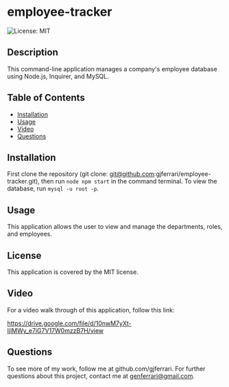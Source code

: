 # employee-tracker

![License: MIT](https://img.shields.io/badge/License-MIT-yellow.svg)

## Description

This command-line application manages a company's employee database using Node.js, Inquirer, and MySQL.

## Table of Contents

- [Installation](#installation)
- [Usage](#usage)
- [Video](#video)
- [Questions](#questions)

## Installation

First clone the repository (git clone: git@github.com:gjferrari/employee-tracker.git), then run `node npm start` in the command terminal. To view the database, run `mysql -u root -p`.

## Usage

This application allows the user to view and manage the departments, roles, and employees.

## License

This application is covered by the MIT license.

## Video

For a video walk through of this application, follow this link:

https://drive.google.com/file/d/10nwM7yXt-IjlMWy_e7iG7V17W0mzzB7H/view

## Questions

To see more of my work, follow me at github.com/gjferrari.
For further questions about this project, contact me at genferrari@gmail.com.
